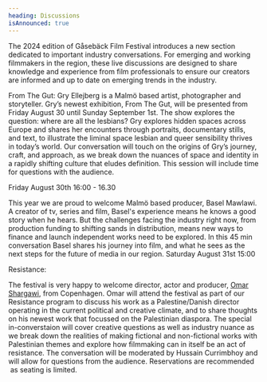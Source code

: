 ```yaml
---
heading: Discussions
isAnnounced: true
---
```

The 2024 edition of Gåsebäck Film Festival introduces a new section dedicated to important industry conversations. For emerging and working filmmakers in the region, these live discussions are designed to share knowledge and experience from film professionals to ensure our creators are informed and up to date on emerging trends in the industry. 

From The Gut: Gry Ellejberg is a Malmö based artist, photographer and storyteller. Gry’s newest exhibition, From The Gut, will be presented from Friday August 30 until Sunday September 1st. The show explores the question: where are all the lesbians? Gry explores hidden spaces across Europe and shares her encounters through portraits, documentary stills, and text, to illustrate the liminal space lesbian and queer sensibility thrives in today’s world. Our conversation will touch on the origins of Gry’s journey, craft, and approach, as we break down the nuances of space and identity in a rapidly shifting culture that eludes definition. This session will include time for questions with the audience.

Friday August 30th 16:00 - 16.30

This year we are proud to welcome Malmö based producer, Basel Mawlawi. A creator of tv, series and film, Basel's experience means he knows a good story when he hears. But the challenges facing the industry right now, from production funding to shifting sands in distribution, means new ways to finance and launch independent works need to be explored. In this 45 min conversation Basel shares his journey into film, and what he sees as the next steps for the future of media in our region. 
S﻿aturday August 31st 15:00

Resistance:


The festival is very happy to welcome director, actor and producer, [Omar Shargawi](https://www.imdb.com/name/nm1494245/), from Copenhagen. Omar will attend the festival as part of our Resistance program to discuss his work as a Palestine/Danish director operating in the current political and creative climate, and to share thoughts on his newest work that focussed on the Palestinian diaspora. The special in-converstaion will cover creative questions as well as industry nuance as we break down the realities of making fictional and non-fictional works with Palestinian themes and explore how filmmaking can in itself be an act of resistance. The conversation will be moderated by Hussain Currimbhoy and will allow for questions from the audience. Reservations are recommended  as seating is limited.